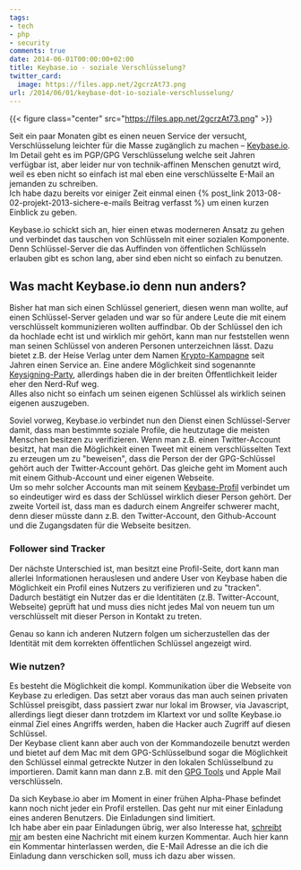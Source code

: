```yaml
---
tags:
- tech
- php
- security
comments: true
date: 2014-06-01T00:00:00+02:00
title: Keybase.io - soziale Verschlüsselung?
twitter_card:
  image: https://files.app.net/2gcrzAt73.png
url: /2014/06/01/keybase-dot-io-soziale-verschlusselung/
---
```


{{< figure class="center" src="https://files.app.net/2gcrzAt73.png" >}}

Seit ein paar Monaten gibt es einen neuen Service der versucht, Verschlüsselung leichter für die Masse zugänglich zu machen – [Keybase.io](https://keybase.io/). Im Detail geht es im PGP/GPG Verschlüsselung welche seit Jahren verfügbar ist, aber leider nur von technik-affinen Menschen genutzt wird, weil es eben nicht so einfach ist mal eben eine verschlüsselte E-Mail an jemanden zu schreiben.  
Ich habe dazu bereits vor einiger Zeit einmal einen {% post_link 2013-08-02-projekt-2013-sichere-e-mails Beitrag verfasst %} um einen kurzen Einblick zu geben.

Keybase.io schickt sich an, hier einen etwas moderneren Ansatz zu gehen und verbindet das tauschen von Schlüsseln mit einer sozialen Komponente. Denn Schlüssel-Server die das Auffinden von öffentlichen Schlüsseln erlauben gibt es schon lang, aber sind eben nicht so einfach zu benutzen.

## Was macht Keybase.io denn nun anders?

Bisher hat man sich einen Schlüssel generiert, diesen wenn man wollte, auf einen Schlüssel-Server geladen und war so für andere Leute die mit einem verschlüsselt kommunizieren wollten auffindbar. Ob der Schlüssel den ich da hochlade echt ist und wirklich mir gehört, kann man nur feststellen wenn man seinen Schlüssel von anderen Personen unterzeichnen lässt. Dazu bietet z.B. der Heise Verlag unter dem Namen [Krypto-Kampagne](http://www.heise.de/security/dienste/Was-ist-die-c-t-Krypto-Kampagne-473381.html) seit Jahren einen Service an. Eine andere Möglichkeit sind sogenannte [Keysigning-Party](https://de.wikipedia.org/wiki/Keysigning-Party), allerdings haben die in der breiten Öffentlichkeit leider eher den Nerd-Ruf weg.  
Alles also nicht so einfach um seinen eigenen Schlüssel als wirklich seinen eigenen auszugeben.

Soviel vorweg, Keybase.io verbindet nun den Dienst einen Schlüssel-Server damit, dass man bestimmte soziale Profile, die heutzutage die meisten Menschen besitzen zu verifizieren. Wenn man z.B. einen Twitter-Account besitzt, hat man die Möglichkeit einen Tweet mit einem verschlüsselten Text zu erzeugen um zu "beweisen", dass die Person der der GPG-Schlüssel gehört auch der Twitter-Account gehört. Das gleiche geht im Moment auch mit einem Github-Account und einer eigenen Webseite.  
Um so mehr solcher Accounts man mit seinem [Keybase-Profil](https://keybase.io/renem) verbindet um so eindeutiger wird es dass der Schlüssel wirklich dieser Person gehört. Der zweite Vorteil ist, dass man es dadurch einem Angreifer schwerer macht, denn dieser müsste dann z.B. den Twitter-Account, den Github-Account und die Zugangsdaten für die Webseite besitzen.

### Follower sind Tracker
Der nächste Unterschied ist, man besitzt eine Profil-Seite, dort kann man allerlei Informationen herauslesen und andere User von Keybase haben die Möglichkeit ein Profil eines Nutzers zu verifizieren und zu "tracken". Dadurch bestätigt ein Nutzer das er die Identitäten (z.B. Twitter-Account, Webseite) geprüft hat und muss dies nicht jedes Mal von neuem tun um verschlüsselt mit dieser Person in Kontakt zu treten.

Genau so kann ich anderen Nutzern folgen um sicherzustellen das der Identität mit dem korrekten öffentlichen Schlüssel angezeigt wird.


### Wie nutzen?
Es besteht die Möglichkeit die kompl. Kommunikation über die Webseite von Keybase zu erledigen. Das setzt aber voraus das man auch seinen privaten Schlüssel preisgibt, dass passiert zwar nur lokal im Browser, via Javascript, allerdings liegt dieser dann trotzdem im Klartext vor und sollte Keybase.io einmal Ziel eines Angriffs werden, haben die Hacker auch Zugriff auf diesen Schlüssel.  
Der Keybase client kann aber auch von der Kommandozeile benutzt werden und bietet auf dem Mac mit dem GPG-Schlüsselbund sogar die Möglichkeit den Schlüssel einmal getreckte Nutzer in den lokalen Schlüsselbund zu importieren. Damit kann man dann z.B. mit den [GPG Tools](https://gpgtools.org/) und Apple Mail verschlüsseln.

Da sich Keybase.io aber im Moment in einer frühen Alpha-Phase befindet kann noch nicht jeder ein Profil erstellen. Das geht nur mit einer Einladung eines anderen Benutzers. Die Einladungen sind limitiert.  
Ich habe aber ein paar Einladungen übrig, wer also Interesse hat, [schreibt mir](/about) am besten eine Nachricht mit einem kurzen Kommentar. Auch hier kann ein Kommentar hinterlassen werden, die E-Mail Adresse an die ich die Einladung dann verschicken soll, muss ich dazu aber wissen.
